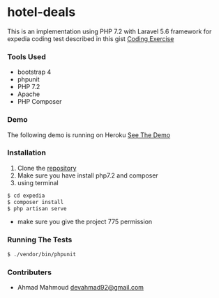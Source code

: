 # hotel-deals
This is an implementation using PHP 7.2 with Laravel 5.6 framework for expedia coding test described in this gist [Coding Exercise](https://gist.github.com/Jun-Dai/6101aadf80e47e6c46a3)

### Tools Used
- bootstrap 4
- phpunit
- PHP 7.2
- Apache
- PHP Composer
### Demo
The following demo is running on Heroku
[See The Demo](https://pacific-lowlands-72399.herokuapp.com/)

### Installation
1. Clone the [repository](https://github.com/devahmad92/hotel-deals)
2. Make sure you have install php7.2 and composer
3. using terminal 
```bash
$ cd expedia
$ composer install
$ php artisan serve
```
- make sure you give the project 775 permission


### Running The Tests
```bash
$ ./vendor/bin/phpunit
```

### Contributers
- Ahmad Mahmoud <devahmad92@gmail.com>